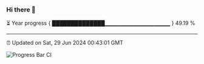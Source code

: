 ### Hi there 👋

⏳ Year progress { ██████████████▁▁▁▁▁▁▁▁▁▁▁▁▁▁▁▁ } 49.19 %

---

⏰ Updated on Sat, 29 Jun 2024 00:43:01 GMT

![Progress Bar CI](https://github.com/code-lakshay/GitHub-Actions-Demo/workflows/Progress%20Bar%20CI/badge.svg)
